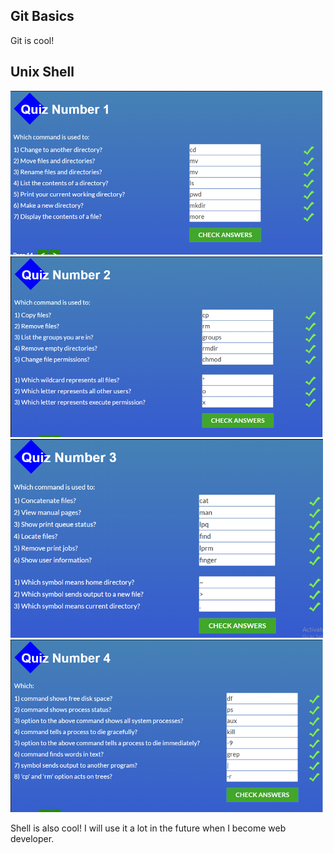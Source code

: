 ## Git Basics

Git is cool!

## Unix Shell
<img src="task_unix_shell/shell1.png" width="500" alt="shell1">
<img src="task_unix_shell/shell2.png" width="500" alt="shell2">
<img src="task_unix_shell/shell3.png" width="500" alt="shell3">
<img src="task_unix_shell/shell4.png" width="500" alt="shell4">

Shell is also cool! I will use it a lot in the future when I become web developer.
